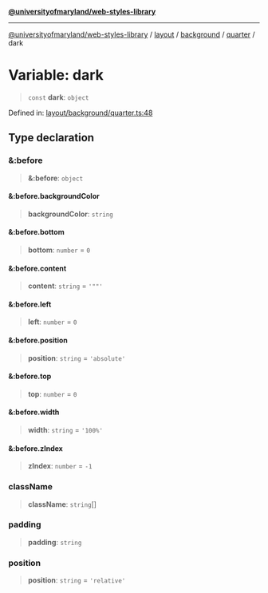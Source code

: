 [**@universityofmaryland/web-styles-library**](../../../../../../README.md)

***

[@universityofmaryland/web-styles-library](../../../../../../README.md) / [layout](../../../../../README.md) / [background](../../../README.md) / [quarter](../README.md) / dark

# Variable: dark

> `const` **dark**: `object`

Defined in: [layout/background/quarter.ts:48](https://github.com/UMD-Digital/design-system/blob/7fa144f196ef5f0ef2b372670136735f5a5c9236/packages/styles/source/layout/background/quarter.ts#L48)

## Type declaration

### &:before

> **&:before**: `object`

#### &:before.backgroundColor

> **backgroundColor**: `string`

#### &:before.bottom

> **bottom**: `number` = `0`

#### &:before.content

> **content**: `string` = `'""'`

#### &:before.left

> **left**: `number` = `0`

#### &:before.position

> **position**: `string` = `'absolute'`

#### &:before.top

> **top**: `number` = `0`

#### &:before.width

> **width**: `string` = `'100%'`

#### &:before.zIndex

> **zIndex**: `number` = `-1`

### className

> **className**: `string`[]

### padding

> **padding**: `string`

### position

> **position**: `string` = `'relative'`
